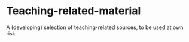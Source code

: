 # Teaching-related-material
A (developing) selection of teaching-related sources, to be used at own risk.
